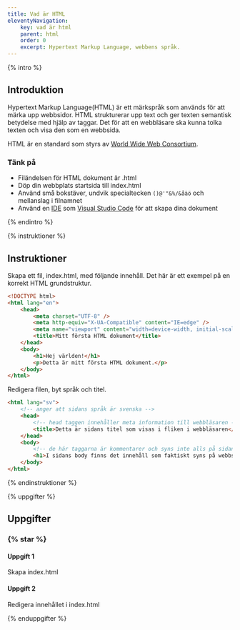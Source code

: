 ```yaml
---
title: Vad är HTML
eleventyNavigation:
    key: vad är html
    parent: html
    order: 0
    excerpt: Hypertext Markup Language, webbens språk.
---
```


{% intro %}

## Introduktion

Hypertext Markup Language(HTML) är ett märkspråk som används för att märka upp webbsidor.
HTML strukturerar upp text och ger texten semantisk betydelse med hjälp av taggar. Det för att en webbläsare ska kunna tolka texten och visa den som en webbsida.

HTML är en standard som styrs av [World Wide Web Consortium](https://www.w3.org/).

### Tänk på

-   Filändelsen för HTML dokument är .html
-   Döp din webbplats startsida till index.html
-   Använd små bokstäver, undvik specialtecken `()@'"&%/&åäö` och mellanslag i filnamnet
-   Använd en [IDE](https://sv.wikipedia.org/wiki/Integrerad_utvecklingsmilj%C3%B6) som [Visual Studio Code](https://code.visualstudio.com/) för att skapa dina dokument

{% endintro %}

{% instruktioner %}

## Instruktioner

Skapa ett fil, index.html, med följande innehåll. Det här är ett exempel på en korrekt HTML grundstruktur.

```html
<!DOCTYPE html>
<html lang="en">
    <head>
        <meta charset="UTF-8" />
        <meta http-equiv="X-UA-Compatible" content="IE=edge" />
        <meta name="viewport" content="width=device-width, initial-scale=1.0" />
        <title>Mitt första HTML dokument</title>
    </head>
    <body>
        <h1>Hej världen!</h1>
        <p>Detta är mitt första HTML dokument.</p>
    </body>
</html>
```

Redigera filen, byt språk och titel.

```html
<html lang="sv">
    <!-- anger att sidans språk är svenska -->
    <head>
        <!-- head taggen innehåller meta information till webbläsaren -->
        <title>Detta är sidans titel som visas i fliken i webbläsaren</title>
    </head>
    <body>
        <!-- de här taggarna är kommentarer och syns inte alls på sidan -->
        <h1>I sidans body finns det innehåll som faktiskt syns på webbsidan</h1>
    </body>
</html>
```

{% endinstruktioner %}

{% uppgifter %}

## Uppgifter

### {% star %}

#### Uppgift 1

Skapa index.html

#### Uppgift 2

Redigera innehållet i index.html

{% enduppgifter %}

